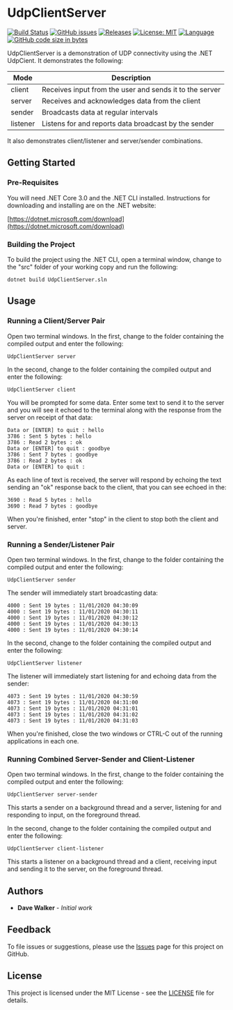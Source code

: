 # UdpClientServer

[![Build Status](https://github.com/davewalker5/UdpClientServer/workflows/.NET%20Core%20CI%20Build/badge.svg)](https://github.com/davewalker5/UdpClientServer/actions)
[![GitHub issues](https://img.shields.io/github/issues/davewalker5/UdpClientServer)](https://github.com/davewalker5/UdpClientServer/issues)
[![Releases](https://img.shields.io/github/v/release/davewalker5/UdpClientServer.svg?include_prereleases)](https://github.com/davewalker5/UdpClientServer/releases)
[![License: MIT](https://img.shields.io/badge/License-MIT-blue.svg)](https://github.com/davewalker5/UdpClientServer/blob/master/LICENSE)
[![Language](https://img.shields.io/badge/language-c%23-blue.svg)](https://github.com/davewalker5/UdpClientServer/)
[![GitHub code size in bytes](https://img.shields.io/github/languages/code-size/davewalker5/UdpClientServer)](https://github.com/davewalker5/UdpClientServer/)

UdpClientServer is a demonstration of UDP connectivity using the .NET UdpCient. It demonstrates the following:

| Mode | Description |
| --- | --- |
| client | Receives input from the user and sends it to the server |
| server | Receives and acknowledges data from the client |
| sender | Broadcasts data at regular intervals |
| listener | Listens for and reports data broadcast by the sender |

It also demonstrates client/listener and server/sender combinations.

## Getting Started

### Pre-Requisites

You will need .NET Core 3.0 and the .NET CLI installed. Instructions for downloading and installing are on the .NET website:

[https://dotnet.microsoft.com/download](https://dotnet.microsoft.com/download)

### Building the Project

To build the project using the .NET CLI, open a terminal window, change to the "src" folder of your working copy and run the following:

```
dotnet build UdpClientServer.sln
```

## Usage

### Running a Client/Server Pair

Open two terminal windows. In the first, change to the folder containing the compiled output and enter the following:

```
UdpClientServer server
```

In the second, change to the folder containing the compiled output and enter the following:

```
UdpClientServer client
```

You will be prompted for some data. Enter some text to send it to the server and you will see it echoed to the terminal along with the response from the server on receipt of that  data:

```
Data or [ENTER] to quit : hello
3786 : Sent 5 bytes : hello
3786 : Read 2 bytes : ok
Data or [ENTER] to quit : goodbye
3786 : Sent 7 bytes : goodbye
3786 : Read 2 bytes : ok
Data or [ENTER] to quit : 
```

As each line of text is received, the server will respond by echoing the text sending an "ok" response back to the client, that you can see echoed in the:

```
3690 : Read 5 bytes : hello
3690 : Read 7 bytes : goodbye
```

When you're finished, enter "stop" in the client  to stop both the client and server.

### Running a Sender/Listener Pair

Open two terminal windows. In the first, change to the folder containing the compiled output and enter the following:

```
UdpClientServer sender
```

The sender will immediately start broadcasting data:

```
4000 : Sent 19 bytes : 11/01/2020 04:30:09
4000 : Sent 19 bytes : 11/01/2020 04:30:11
4000 : Sent 19 bytes : 11/01/2020 04:30:12
4000 : Sent 19 bytes : 11/01/2020 04:30:13
4000 : Sent 19 bytes : 11/01/2020 04:30:14
```

In the second, change to the folder containing the compiled output and enter the following:

```
UdpClientServer listener
```

The listener will immediately start listening for and echoing data from the sender:

```
4073 : Sent 19 bytes : 11/01/2020 04:30:59
4073 : Sent 19 bytes : 11/01/2020 04:31:00
4073 : Sent 19 bytes : 11/01/2020 04:31:01
4073 : Sent 19 bytes : 11/01/2020 04:31:02
4073 : Sent 19 bytes : 11/01/2020 04:31:03
```

When you're finished, close the two windows or CTRL-C out of the running applications in each one.

### Running Combined Server-Sender and Client-Listener

Open two terminal windows. In the first, change to the folder containing the compiled output and enter the following:

```
UdpClientServer server-sender
```

This starts a sender on a background thread and a server, listening for and responding to input, on the foreground thread.

In the second, change to the folder containing the compiled output and enter the following:

```
UdpClientServer client-listener
```

This starts a listener on a background thread and a client, receiving input and sending it to the server, on the foreground thread. 

## Authors

- **Dave Walker** - *Initial work*

## Feedback

To file issues or suggestions, please use the [Issues](https://github.com/davewalker5/UdpClientServer/issues) page for this project on GitHub.

## License

This project is licensed under the MIT License - see the [LICENSE](LICENSE) file for details.
